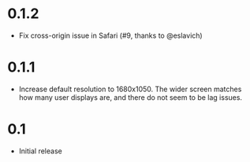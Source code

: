 # 0.1.2

- Fix cross-origin issue in Safari (#9, thanks to @eslavich)

# 0.1.1

- Increase default resolution to 1680x1050. The wider screen
  matches how many user displays are, and there do not seem to
  be lag issues.

# 0.1

- Initial release
